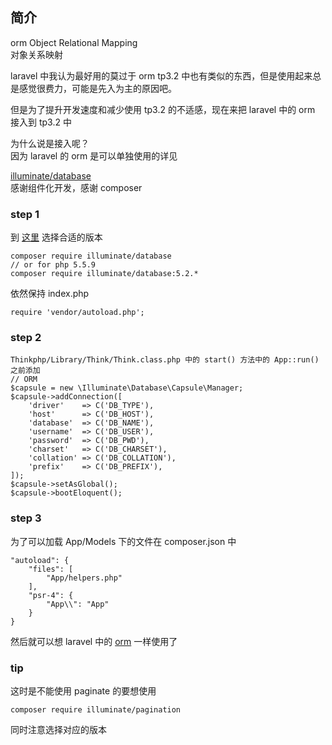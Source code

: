 ## 简介
orm Object Relational Mapping  
对象关系映射

laravel 中我认为最好用的莫过于 orm tp3.2 中也有类似的东西，但是使用起来总是感觉很费力，可能是先入为主的原因吧。

但是为了提升开发速度和减少使用 tp3.2 的不适感，现在来把 laravel 中的 orm 接入到 tp3.2 中

为什么说是接入呢？  
因为 laravel 的 orm 是可以单独使用的详见

[illuminate/database](https://github.com/illuminate/database)  
感谢组件化开发，感谢 composer

### step 1

到 [这里](https://packagist.org/packages/illuminate/database) 选择合适的版本
```
composer require illuminate/database
// or for php 5.5.9
composer require illuminate/database:5.2.*
```

依然保持 index.php
```
require 'vendor/autoload.php';
```

### step 2
```
Thinkphp/Library/Think/Think.class.php 中的 start() 方法中的 App::run() 之前添加
// ORM
$capsule = new \Illuminate\Database\Capsule\Manager;
$capsule->addConnection([
    'driver'    => C('DB_TYPE'),
    'host'      => C('DB_HOST'),
    'database'  => C('DB_NAME'),
    'username'  => C('DB_USER'),
    'password'  => C('DB_PWD'),
    'charset'   => C('DB_CHARSET'),
    'collation' => C('DB_COLLATION'),
    'prefix'    => C('DB_PREFIX'),
]);
$capsule->setAsGlobal();
$capsule->bootEloquent();
```

### step 3
为了可以加载 App/Models 下的文件在 composer.json 中
```
"autoload": {
    "files": [
        "App/helpers.php"
    ],
    "psr-4": {
        "App\\": "App"
    }
}
```

然后就可以想 laravel 中的 [orm](http://d.laravel-china.org/docs/5.4/eloquent) 一样使用了

### tip
 这时是不能使用 paginate 的要想使用
 ```
 composer require illuminate/pagination
 ```
 同时注意选择对应的版本